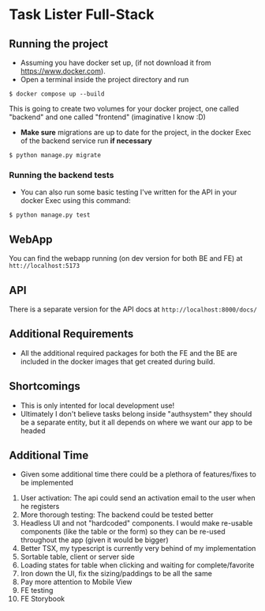 # Task Lister Full-Stack

## Running the project

- Assuming you have docker set up, (if not download it from https://www.docker.com).
- Open a terminal inside the project directory and run
```
$ docker compose up --build
```
This is going to create two volumes for your docker project, one called "backend" and one called "frontend" (imaginative I know :D)

- **Make sure** migrations are up to date for the project, in the docker Exec of the backend service run **if necessary**
```
$ python manage.py migrate
```

### Running the backend tests
- You can also run some basic testing I've written for the API in your docker Exec using this command:
```
$ python manage.py test
```

## WebApp
You can find the webapp running (on dev version for both BE and FE) at ```htt://localhost:5173```

## API
There is a separate version for the API docs at ```http://localhost:8000/docs/```

## Additional Requirements
- All the additional required packages for both the FE and the BE are included in the docker images that get created during build.

## Shortcomings
- This is only intented for local development use!
- Ultimately I don't believe tasks belong inside "authsystem" they should be a separate entity, but it all depends on where we want our app to be headed

## Additional Time
- Given some additional time there could be a plethora of features/fixes to be implemented
1. User activation: The api could send an activation email to the user when he registers
2. More thorough testing: The backend could be tested better
3. Headless UI and not "hardcoded" components. I would make re-usable components (like the table or the form) so they can be re-used throughout the app (given it would be bigger)
4. Better TSX, my typescript is currently very behind of my implementation
5. Sortable table, client or server side
6. Loading states for table when clicking and waiting for complete/favorite
7. Iron down the UI, fix the sizing/paddings to be all the same
8. Pay more attention to Mobile View
9. FE testing
10. FE Storybook